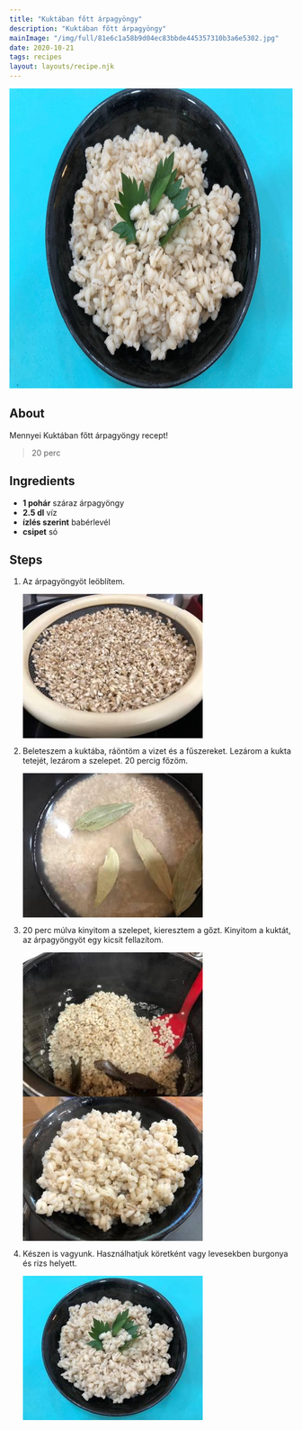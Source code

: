```yaml
---
title: "Kuktában főtt árpagyöngy"
description: "Kuktában főtt árpagyöngy"
mainImage: "/img/full/81e6c1a58b9d04ec83bbde445357310b3a6e5302.jpg"
date: 2020-10-21
tags: recipes
layout: layouts/recipe.njk
---
```

                            
<p align="center"><a href="https://cookpad.com/hu/receptek/13861417-kuktaban-fott-arpagyongy" rel="Recipe source page"><img width="751" height="532" src="/img/full/81e6c1a58b9d04ec83bbde445357310b3a6e5302.jpg"/></a></p>

## About
Mennyei Kuktában főtt árpagyöngy recept! 

> 20 perc 

## Ingredients
* **1 pohár** száraz árpagyöngy
* **2.5 dl** víz
* **ízlés szerint** babérlevél
* **csipet** só

## Steps

1. Az árpagyöngyöt leöblítem.
 
    <p><img width="320" height="256" align="left" src="/img/full/3186d34136731f5743394cc94744786abeab89a2.jpg"/></p><div style="clear: both"/>

2. Beleteszem a kuktába, ráöntöm a vizet és a fűszereket. Lezárom a kukta tetejét, lezárom a szelepet. 20 percig főzöm.
 
    <p><img width="320" height="256" align="left" src="/img/full/e3fb6d13f6a2a3892a3373f2015a2e8be1452533.jpg"/></p><div style="clear: both"/>

3. 20 perc múlva kinyitom a szelepet, kieresztem a gőzt. Kinyitom a kuktát, az árpagyöngyöt egy kicsit fellazítom.
 
    <p><img width="320" height="256" align="left" src="/img/full/330ad5861a88f0f9ff5f0d098dfa70ca9ad7eed6.jpg"/></p><p><img width="320" height="256" align="left" src="/img/full/e524424e62f25fc0e2d920d24498767fc6e67b36.jpg"/></p><div style="clear: both"/>

4. Készen is vagyunk. Használhatjuk köretként vagy levesekben burgonya és rizs helyett.
 
    <p><img width="320" height="256" align="left" src="/img/full/17766ee2ad5ea638d976a72acfde0dfbf25748c0.jpg"/></p><div style="clear: both"/>

